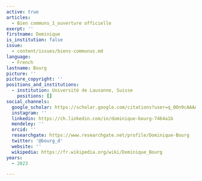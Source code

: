 ```yaml
---
active: true
articles:
  - Bien communs_1_ouverture officielle
exerpt: ''
firstname: Dominique
is_institution: false
issue:
  - content/issues/biens-communus.md
language:
  - French
lastname: Bourg
picture: ''
picture_copyright: ''
positions_and_institutions:
  - institution: Université de Lausanne, Suisse
    positions: []
social_channels:
  google_scholar: https://scholar.google.com/citations?user=q_0On9cAAAAJ&hl=fr
  instagram: ''
  linkedin: https://ch.linkedin.com/in/dominique-bourg-7464a1b
  mendeley: ''
  orcid: ''
  researchgate: https://www.researchgate.net/profile/Dominique-Bourg
  twitter: '@bourg_d'
  website: ''
  wikipedia: https://fr.wikipedia.org/wiki/Dominique_Bourg
years:
  - 2023

---
```

